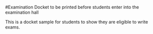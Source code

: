 #Examination Docket to be printed before students enter into the examination hall

This is a docket sample for students to show they are eligible to write exams.

